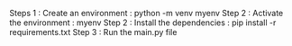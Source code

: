Steps 1 : Create an environment : python -m venv myenv
Step 2 : Activate the environment : myenv
Step 2 : Install the dependencies : pip install -r requirements.txt
Step 3 : Run the main.py file
